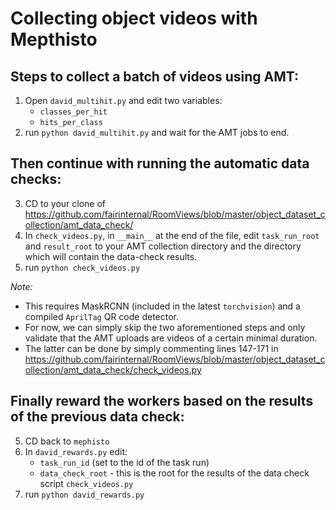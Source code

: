 # Collecting object videos with Mepthisto

## Steps to collect a batch of videos using AMT:
1. Open `david_multihit.py` and edit two variables:
    - `classes_per_hit`
    - `hits_per_class`
2. run `python david_multihit.py` and wait for the AMT jobs to end.

## Then continue with running the automatic data checks:
3. CD to your clone of https://github.com/fairinternal/RoomViews/blob/master/object_dataset_collection/amt_data_check/
4. In `check_videos.py`, in `__main__` at the end of the file, edit `task_run_root` and `result_root` to your AMT collection directory and the directory which will contain the data-check results.
5. run `python check_videos.py`

_Note:_
- This requires MaskRCNN (included in the latest `torchvision`) and a compiled `AprilTag` QR code detector. 
- For now, we can simply skip the two aforementioned steps and only validate that the AMT uploads are videos of a certain minimal duration.
- The latter can be done by simply commenting lines 147-171 in https://github.com/fairinternal/RoomViews/blob/master/object_dataset_collection/amt_data_check/check_videos.py

## Finally reward the workers based on the results of the previous data check:
5. CD back to `mephisto`
6. In `david_rewards.py` edit:
    - `task_run_id` (set to the id of the task run)
    - `data_check_root` - this is the root for the results of the data check script `check_videos.py`
7. run `python david_rewards.py`